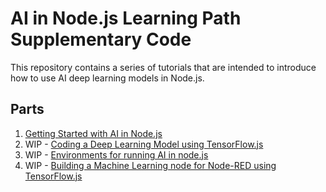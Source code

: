 # AI in Node.js Learning Path Supplementary Code

This repository contains a series of tutorials that are intended to introduce how to use AI deep learning models in Node.js.

## Parts

1. [Getting Started with AI in Node.js](./getting-started-with-ai-in-node.js)
2. WIP - [Coding a Deep Learning Model using TensorFlow.js](./coding-a-deep-learning-model-using-tensorflow.js)
3. WIP - [Environments for running AI in node.js](./environments-for-running-ai-in-node.js)
4. WIP - [Building a Machine Learning node for Node-RED using TensorFlow.js](./building-a-machine-learning-node-for-node-red-using-tensorflow.js)